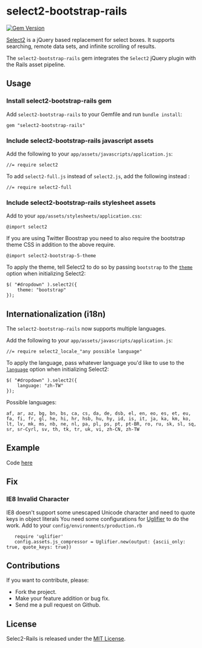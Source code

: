 # select2-bootstrap-rails
[![Gem Version](https://badge.fury.io/rb/select2-bootstrap-rails.svg)](https://badge.fury.io/rb/select2-bootstrap-rails)

[Select2](https://github.com/select2/select2) is a jQuery based replacement for select boxes. It supports searching, remote data sets, and infinite scrolling of results.

The `select2-bootstrap-rails` gem integrates the `Select2` jQuery plugin with the Rails asset pipeline.

## Usage

### Install select2-bootstrap-rails gem

Add `select2-bootstrap-rails` to your Gemfile and run `bundle install`:

	gem "select2-bootstrap-rails"

### Include select2-bootstrap-rails javascript assets

Add the following to your `app/assets/javascripts/application.js`:

	//= require select2

To add `select2-full.js` instead of `select2.js`, add the following instead :

	//= require select2-full

### Include select2-bootstrap-rails stylesheet assets

Add to your `app/assets/stylesheets/application.css`:

	@import select2

If you are using Twitter Boostrap you need to also require the bootstrap theme CSS in addition to the above require.

	@import select2-bootstrap-5-theme

To apply the theme, tell Select2 to do so by passing `bootstrap` to the [`theme`](https://select2.github.io/examples.html#themes) option when initializing Select2:

    $( "#dropdown" ).select2({
        theme: "bootstrap"
    });

## Internationalization (i18n)

The `select2-bootstrap-rails` now supports multiple languages.

Add the following to your `app/assets/javascripts/application.js`:

	//= require select2_locale_"any possible language"

To apply the language, pass whatever language you'd like to use to the [`language`](https://select2.github.io/examples.html#language) option when initializing Select2:

    $( "#dropdown" ).select2({
        language: "zh-TW"
    });

Possible languages:

	af, ar, az, bg, bn, bs, ca, cs, da, de, dsb, el, en, eo, es, et, eu, fa, fi, fr, gl, he, hi, hr, hsb, hu, hy, id, is, it, ja, ka, km, ko, lt, lv, mk, ms, nb, ne, nl, pa, pl, ps, pt, pt-BR, ro, ru, sk, sl, sq, sr, sr-Cyrl, sv, th, tk, tr, uk, vi, zh-CN, zh-TW

## Example
Code [here](https://github.com/argerim/select_2_example)

## Fix
### IE8 Invalid Character
IE8 doesn't support some unescaped Unicode character and need to quote keys in object literals
You need some configurations for [Uglifier](https://github.com/lautis/uglifier) to do the work.
Add to your `config/environments/production.rb`

       require 'uglifier'
       config.assets.js_compressor = Uglifier.new(output: {ascii_only: true, quote_keys: true})


## Contributions

If you want to contribute, please:

* Fork the project.
* Make your feature addition or bug fix.
* Send me a pull request on Github.

## License

Selec2-Rails is released under the [MIT License](http://www.opensource.org/licenses/MIT).
